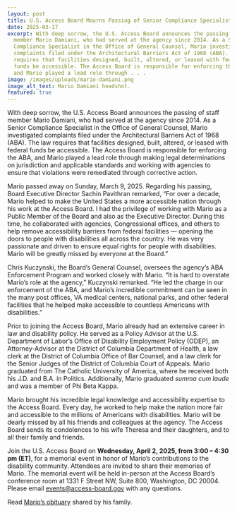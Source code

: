 ```yaml
---
layout: post
title: U.S. Access Board Mourns Passing of Senior Compliance Specialist Mario Damiani
date: 2025-03-17
excerpt: With deep sorrow, the U.S. Access Board announces the passing of staff
  member Mario Damiani, who had served at the agency since 2014. As a Senior
  Compliance Specialist in the Office of General Counsel, Mario investigated
  complaints filed under the Architectural Barriers Act of 1968 (ABA). The law
  requires that facilities designed, built, altered, or leased with federal
  funds be accessible. The Access Board is responsible for enforcing the ABA,
  and Mario played a lead role through . . .
image: /images/uploads/mario-damiani.png
image_alt_text: Mario Damiani headshot.
featured: true
---
```

With deep sorrow, the U.S. Access Board announces the passing of staff member Mario Damiani, who had served at the agency since 2014. As a Senior Compliance Specialist in the Office of General Counsel, Mario investigated complaints filed under the Architectural Barriers Act of 1968 (ABA). The law requires that facilities designed, built, altered, or leased with federal funds be accessible. The Access Board is responsible for enforcing the ABA, and Mario played a lead role through making legal determinations on jurisdiction and applicable standards and working with agencies to ensure that violations were remediated through corrective action.

Mario passed away on Sunday, March 9, 2025. Regarding his passing, Board Executive Director Sachin Pavithran remarked, “For over a decade, Mario helped to make the United States a more accessible nation through his work at the Access Board. I had the privilege of working with Mario as a Public Member of the Board and also as the Executive Director. During this time, he collaborated with agencies, Congressional offices, and others to help remove accessibility barriers from federal facilities — opening the doors to people with disabilities all across the country. He was very passionate and driven to ensure equal rights for people with disabilities. Mario will be greatly missed by everyone at the Board.”

Chris Kuczynski, the Board’s General Counsel, oversees the agency’s ABA Enforcement Program and worked closely with Mario. “It is hard to overstate Mario’s role at the agency,” Kuczynski remarked. “He led the charge in our enforcement of the ABA, and Mario’s incredible commitment can be seen in the many post offices, VA medical centers, national parks, and other federal facilities that he helped make accessible to countless Americans with disabilities.”

Prior to joining the Access Board, Mario already had an extensive career in law and disability policy. He served as a Policy Advisor at the U.S. Department of Labor’s Office of Disability Employment Policy (ODEP), an Attorney-Advisor at the District of Columbia Department of Health, a law clerk at the District of Columbia Office of Bar Counsel, and a law clerk for the Senior Judges of the District of Columbia Court of Appeals. Mario graduated from The Catholic University of America, where he received both his J.D. and B.A. in Politics. Additionally, Mario graduated *summa cum laude* and was a member of Phi Beta Kappa.

Mario brought his incredible legal knowledge and accessibility expertise to the Access Board. Every day, he worked to help make the nation more fair and accessible to the millions of Americans with disabilities. Mario will be dearly missed by all his friends and colleagues at the agency. The Access Board sends its condolences to his wife Theresa and their daughters, and to all their family and friends.

Join the U.S. Access Board on **Wednesday, April 2, 2025, from 3:00 – 4:30 pm (ET)**, for a memorial event in honor of Mario’s contributions to the disability community. Attendees are invited to share their memories of Mario. The memorial event will be held in-person at the Access Board’s conference room at 1331 F Street NW, Suite 800, Washington, DC 20004. Please email [events@access-board.gov](mailto:events@access-board.gov) with any questions.

Read [Mario’s obituary](https://www.pumphreyfuneralhome.com/obituaries/Mario-B-Damiani?obId=38845037) shared by his family.